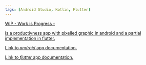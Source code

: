 ```yaml
---
tags: [Android Studio, Kotlin, Flutter]
---
```


<a href="https://github.com/fd-col/WIP-Work-is-Progress-/">WIP - Work is Progress - </h1>

<p>is a productivness app with pixelled graphic in android and a partial implementation in flutter.</p>

<a href="https://github.com/fd-col/WIP-Work-is-Progress-/blob/main/WIP_links_and_doc/native_WIP_project/WIP%20Android.pdf" target="_blank">Link to <em>android</em> app documentation.</a>

<a href="https://github.com/fd-col/WIP-Work-is-Progress-/blob/main/WIP_links_and_doc/flutter_WIP_project/WIP%20Flutter.pdf" target="_blank">Link to <em>flutter</em> app documentation.</a>
